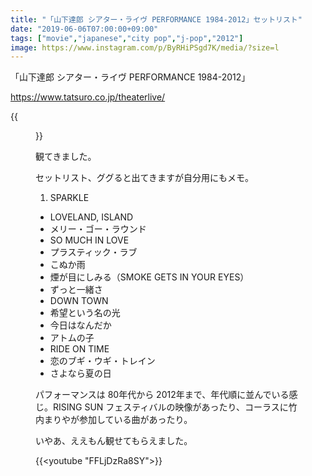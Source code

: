 ```yaml
---
title: "「山下達郎 シアター・ライヴ PERFORMANCE 1984-2012」セットリスト"
date: "2019-06-06T07:00:00+09:00"
tags: ["movie","japanese","city pop","j-pop","2012"]
image: https://www.instagram.com/p/ByRHiPSgd7K/media/?size=l
---
```


「山下達郎 シアター・ライヴ PERFORMANCE 1984-2012」

<https://www.tatsuro.co.jp/theaterlive/>

{{<figure src="https://www.instagram.com/p/ByRHiPSgd7K/media/?size=l">}}

観てきました。

セットリスト、ググると出てきますが自分用にもメモ。

1. SPARKLE
- LOVELAND, ISLAND
- メリー・ゴー・ラウンド
- SO MUCH IN LOVE
- プラスティック・ラブ
- こぬか雨
- 煙が目にしみる（SMOKE GETS IN YOUR EYES）
- ずっと一緒さ
- DOWN TOWN
- 希望という名の光
- 今日はなんだか
- アトムの子
- RIDE ON TIME
- 恋のブギ・ウギ・トレイン
- さよなら夏の日

パフォーマンスは 80年代から 2012年まで、年代順に並んでいる感じ。RISING SUN フェスティバルの映像があったり、コーラスに竹内まりやが参加している曲があったり。

いやあ、ええもん観せてもらえました。

{{<youtube "FFLjDzRa8SY">}}

